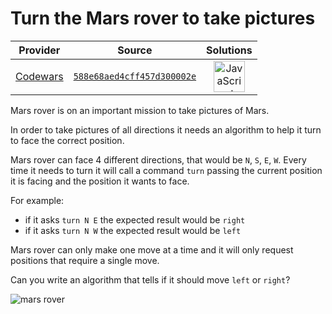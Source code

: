 [_metadata_:generated]: - "true"

# Turn the Mars rover to take pictures

<!-- INFO TABLE BEGIN -->

| Provider                                        | Source                                                                               | Solutions                                                                                                                                                    |
| :---------------------------------------------: | :----------------------------------------------------------------------------------: | :----------------------------------------------------------------------------------------------------------------------------------------------------------: |
| [Codewars](../../../docs/providers/Codewars.md) | [`588e68aed4cff457d300002e`](https://www.codewars.com/kata/588e68aed4cff457d300002e) | [<img src="https://res.cloudinary.com/rascaltwo/image/upload/v1631924076/javascript_ehszr7.svg" alt="JavaScript" title="JavaScript" width="50" />](solve.js) |

<!-- INFO TABLE END -->

Mars rover is on an important mission to take pictures of Mars.

In order to take pictures of all directions it needs an algorithm to help it turn to face the correct position.

Mars rover can face 4 different directions, that would be `N`, `S`, `E`, `W`. Every time it needs to turn it will call a command `turn` passing the current position it is facing and the position it wants to face.

For example:

- if it asks `turn N E` the expected result would be `right`
- if it asks `turn N W` the expected result would be `left`

Mars rover can only make one move at a time and it will only request positions that require a single move.

Can you write an algorithm that tells if it should move `left` or `right`?

![mars rover](https://i.imgur.com/OfPgIh5.png)
